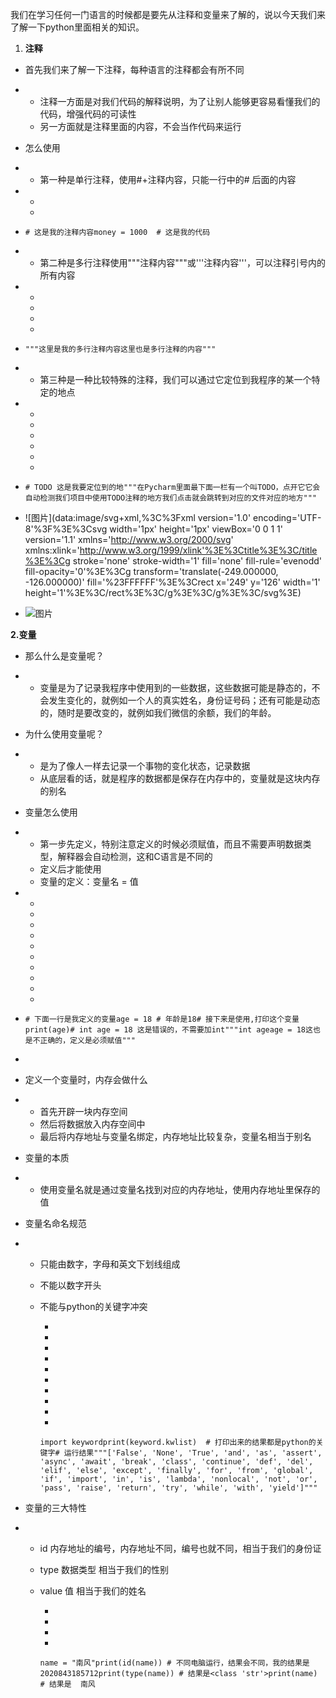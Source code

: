  我们在学习任何一门语言的时候都是要先从注释和变量来了解的，说以今天我们来了解一下python里面相关的知识。

1. **注释**

- 首先我们来了解一下注释，每种语言的注释都会有所不同

- - 注释一方面是对我们代码的解释说明，为了让别人能够更容易看懂我们的代码，增强代码的可读性
  - 另一方面就是注释里面的内容，不会当作代码来运行

- 怎么使用

- - 第一种是单行注释，使用#+注释内容，只能一行中的# 后面的内容

- - 
  - 

- ```
  # 这是我的注释内容money = 1000  # 这是我的代码
  ```

- - 第二种是多行注释使用"""注释内容"""或'''注释内容'''，可以注释引号内的所有内容

- - 
  - 
  - 
  - 

- ```
  """这里是我的多行注释内容这里也是多行注释的内容"""
  ```

- - 第三种是一种比较特殊的注释，我们可以通过它定位到我程序的某一个特定的地点

- - 
  - 
  - 
  - 
  - 
  - 

- ```
  # TODO 这是我要定位到的地"""在Pycharm里面最下面一栏有一个叫TODO，点开它它会自动检测我们项目中使用TODO注释的地方我们点击就会跳转到对应的文件对应的地方"""
  ```

- ![图片](data:image/svg+xml,%3C%3Fxml version='1.0' encoding='UTF-8'%3F%3E%3Csvg width='1px' height='1px' viewBox='0 0 1 1' version='1.1' xmlns='http://www.w3.org/2000/svg' xmlns:xlink='http://www.w3.org/1999/xlink'%3E%3Ctitle%3E%3C/title%3E%3Cg stroke='none' stroke-width='1' fill='none' fill-rule='evenodd' fill-opacity='0'%3E%3Cg transform='translate(-249.000000, -126.000000)' fill='%23FFFFFF'%3E%3Crect x='249' y='126' width='1' height='1'%3E%3C/rect%3E%3C/g%3E%3C/g%3E%3C/svg%3E)

- ![图片](https://mmbiz.qpic.cn/mmbiz_gif/U3rTCnRKR7fIZwcCVulsfst5FzQ5guRylX76OibpbD3TpeeReknEghLYib0uM5rXI1p05V1D2WrgygfN3HCe2tpQ/640?wx_fmt=gif&wxfrom=5&wx_lazy=1)

**2.变量**

- 那么什么是变量呢？

- - 变量是为了记录我程序中使用到的一些数据，这些数据可能是静态的，不会发生变化的，就例如一个人的真实姓名，身份证号码；还有可能是动态的，随时是要改变的，就例如我们微信的余额，我们的年龄。

- 为什么使用变量呢？

- - 是为了像人一样去记录一个事物的变化状态，记录数据
  - 从底层看的话，就是程序的数据都是保存在内存中的，变量就是这块内存的别名

- 变量怎么使用

- - 第一步先定义，特别注意定义的时候必须赋值，而且不需要声明数据类型，解释器会自动检测，这和C语言是不同的
  - 定义后才能使用
  - 变量的定义：变量名 = 值

- - 
  - 
  - 
  - 
  - 
  - 
  - 
  - 
  - 
  - 

- ```
  # 下面一行是我定义的变量age = 18 # 年龄是18# 接下来是使用,打印这个变量print(age)# int age = 18 这是错误的，不需要加int"""int ageage = 18这也是不正确的，定义是必须赋值"""
  ```

- ```
  
  ```

- 定义一个变量时，内存会做什么

- - 首先开辟一块内存空间
  - 然后将数据放入内存空间中
  - 最后将内存地址与变量名绑定，内存地址比较复杂，变量名相当于别名

- 变量的本质

- - 使用变量名就是通过变量名找到对应的内存地址，使用内存地址里保存的值

- 变量名命名规范

- - 只能由数字，字母和英文下划线组成

  - 不能以数字开头

  - 不能与python的关键字冲突

    - 
    - 
    - 
    - 
    - 
    - 
    - 
    - 
    - 
    - 

    ```
    import keywordprint(keyword.kwlist)  # 打印出来的结果都是python的关键字# 运行结果"""['False', 'None', 'True', 'and', 'as', 'assert', 'async', 'await', 'break', 'class', 'continue', 'def', 'del', 'elif', 'else', 'except', 'finally', 'for', 'from', 'global', 'if', 'import', 'in', 'is', 'lambda', 'nonlocal', 'not', 'or', 'pass', 'raise', 'return', 'try', 'while', 'with', 'yield']"""
    ```

- 变量的三大特性

- - id  内存地址的编号，内存地址不同，编号也就不同，相当于我们的身份证

  - type 数据类型 相当于我们的性别

  - value 值 相当于我们的姓名

    - 
    - 
    - 
    - 

    ```
    name = "南风"print(id(name)) # 不同电脑运行，结果会不同，我的结果是2020843185712print(type(name)) # 结果是<class 'str'>print(name) # 结果是  南风
    ```